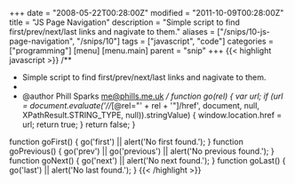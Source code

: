 +++
date = "2008-05-22T00:28:00Z"
modified = "2011-10-09T00:28:00Z"
title = "JS Page Navigation"
description = "Simple script to find first/prev/next/last links and nagivate to them."
aliases = ["/snips/10-js-page-navigation", "/snips/10"]
tags = ["javascript", "code"]
categories = ["programming"]
[menu]
  [menu.main]
    parent = "snip"
+++
{{< highlight javascript >}}
/**
 * Simple script to find first/prev/next/last links and nagivate to them.
 *
 * @author Phill Sparks <me@phills.me.uk>
 */
function go(rel) {
    var url;
    if (url = document.evaluate('//*[@rel="' + rel + '"]/href', document, null, XPathResult.STRING_TYPE, null)).stringValue) {
        window.location.href = url;
        return true;
    }
    return false;
}

function goFirst() {
    go('first') || alert('No first found.');
}
function goPrevious() {
    go('prev') || go('previous') || alert('No previous found.');
}
function goNext() {
    go('next') || alert('No next found.');
}
function goLast() {
    go('last') || alert('No last found.');
}
{{< /highlight >}}
